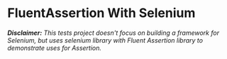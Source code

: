 # FluentAssertion With Selenium

***Disclaimer:*** *This tests project doesn't focus on building a framework for Selenium, but uses selenium library with Fluent Assertion library to demonstrate uses for Assertion.*


